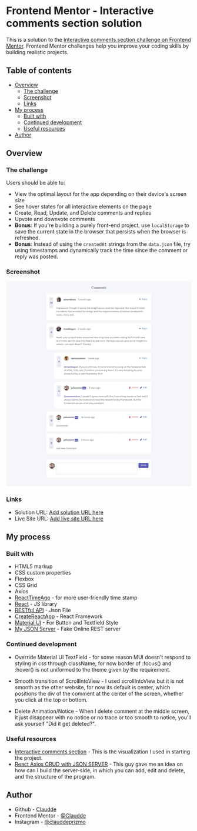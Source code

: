 # Frontend Mentor - Interactive comments section solution

This is a solution to the [Interactive comments section challenge on Frontend Mentor](https://www.frontendmentor.io/challenges/interactive-comments-section-iG1RugEG9). Frontend Mentor challenges help you improve your coding skills by building realistic projects. 

## Table of contents

- [Overview](#overview)
  - [The challenge](#the-challenge)
  - [Screenshot](#screenshot)
  - [Links](#links)
- [My process](#my-process)
  - [Built with](#built-with)
  - [Continued development](#continued-development)
  - [Useful resources](#useful-resources)
- [Author](#author)

## Overview

### The challenge

Users should be able to:

- View the optimal layout for the app depending on their device's screen size
- See hover states for all interactive elements on the page
- Create, Read, Update, and Delete comments and replies
- Upvote and downvote comments
- **Bonus**: If you're building a purely front-end project, use `localStorage` to save the current state in the browser that persists when the browser is refreshed.
- **Bonus**: Instead of using the `createdAt` strings from the `data.json` file, try using timestamps and dynamically track the time since the comment or reply was posted.

### Screenshot

![](.\public\images\screenshot.jpeg)

### Links

- Solution URL: [Add solution URL here](https://your-solution-url.com)
- Live Site URL: [Add live site URL here](https://your-live-site-url.com)

## My process

### Built with

- HTML5 markup
- CSS custom properties
- Flexbox
- CSS Grid
- Axios
- [ReactTimeAgo](https://www.npmjs.com/package/react-time-ago) - for more user-friendly time stamp
- [React](https://reactjs.org/) - JS library
- [RESTful API](https://www.tutorialspoint.com/nodejs/nodejs_restful_api.htm) - Json File
- [CreateReactApp](https://github.com/facebook/create-react-app) - React Framework
- [Material UI](https://mui.com/) - For Button and Textfield Style
- [My JSON Server](https://my-json-server.typicode.com/) - Fake Online REST server

### Continued development

- Override Material UI TextField - for some reason MUI doesn't respond to styling in css through className, for now border of :focus() and :hover() is not uniformed to the theme given by the requirement.

- Smooth transition of ScrollIntoView - I used scrollIntoView but it is not smooth as the other website, for now its default is center, which positions the div of the comment at the center of the screen, whether you click at the top or bottom.

- Delete Animation/Notice - When I delete comment at the middle screen, it just disappear with no notice or no trace or too smooth to notice, you'll ask yourself "Did it get deleted?". 

### Useful resources

- [Interactive comments section](https://www.youtube.com/watch?v=T56dfxGHkKE) - This is the visualization I used in starting the project.
- [React Axios CRUD with JSON SERVER](https://www.youtube.com/watch?v=59z1_3-vTOk&t=701s) - This guy gave me an idea on how can I build the server-side, in which you can add, edit and delete, and the structure of the program.

## Author

- Github - [Claudde](https://github.com/Claudde)
- Frontend Mentor - [@Claudde](https://www.frontendmentor.io/profile/Claudde)
- Instagram - [@clauddeprizmo](https://www.instagram.com/clauddeprizmo/)
